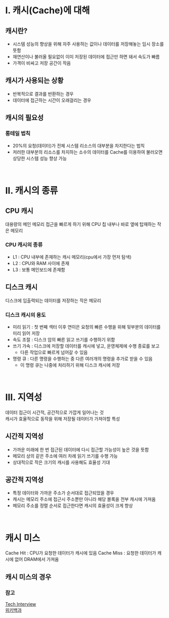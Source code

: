 # Ⅰ. 캐시(Cache)에 대해

## 캐시란?
- 시스템 성능의 향상을 위해 자주 사용하는 값이나 데이터를 저장해놓는 임시 장소를 뜻함
- 재연산이나 불러올 필요없이 이미 저장된 데이터에 접근만 하면 돼서 속도가 빠름
- 가격이 비싸고 저장 공간이 작음

## 캐시가 사용되는 상황
- 반복적으로 결과를 반환하는 경우
- 데이터에 접근하는 시간이 오래걸리는 경우

## 캐시의 필요성

### 롱테일 법칙
- 20%의 요청(데이터)가 전체 시스템 리소스의 대부분을 차지한다는 법칙
- 저러한 대부분의 리소스를 차지하는 소수의 데이터를 Cache를 이용하여 불러오면 상당한 시스템 성능 향상 가능  

<br>

# Ⅱ. 캐시의 종류

## CPU 캐시

대용량의 메인 메모리 접근을 빠르게 하기 위해 CPU 칩 내부나 바로 옆에 탑재하는 작은 메모리

### CPU 캐시의 종류

- L1 : CPU 내부에 존재하는 캐시 메모리(cpu에서 가장 먼저 탐색)
- L2 : CPU와 RAM 사이에 존재
- L3 : 보통 메인보드에 존재함

## 디스크 캐시

디스크에 입출력되는 데이터를 저장하는 작은 메모리

### 디스크 캐시의 용도

- 미리 읽기 : 첫 번째 섹터 이후 연이은 요청의 빠른 수행을 위해 뒷부분의 데이터를 미리 읽어 저장
- 속도 조절 : 디스크 암의 빠른 읽고 쓰기를 수행하기 위함
- 쓰기 가속 : 디스크에 저장할 데이터를 캐시에 넣고, 운영체제에 수행 종료를 보고  
  - 다른 작업으로 빠르게 넘어갈 수 있음
- 명령 큐 : 다른 명령을 수행하는 중 다른 여러개의 명령을 추가로 받을 수 있음
  - 이 명령 큐는 나중에 처리하기 위해 디스크 캐시에 저장  

<br>

# Ⅲ. 지역성

데이터 접근이 시간적, 공간적으로 가깝게 일어나는 것  
캐시가 효율적으로 동작을 위해 저장될 데이터가 가져야할 특성

## 시간적 지역성

- 가까운 미래에 한 번 접근된 데이터에 다시 접근할 가능성이 높은 것을 뜻함
- 메모리 상의 같은 주소에 여러 차례 읽기 쓰기를 수행 가능
- 상대적으로 작은 크기의 캐시를 사용해도 효율성 기대

## 공간적 지역성

- 특정 데이터와 가까운 주소가 순서대로 접근되었을 경우
- 캐시는 메모리 주소에 접근시 주소뿐만 아니라 해당 블록을 전부 캐시에 가져옴
- 메모리 주소를 정렬 순서로 접근한다면 캐시의 효율성이 크게 향상

<br>

# 캐시 미스

Cache Hit : CPU가 요청한 데이터가 캐시에 있음
Cache Miss : 요청한 데이터가 캐시에 없어 DRAM에서 가져옴

## 캐시 미스의 경우



### 참고
[Tech Interview](https://gyoogle.dev/blog/computer-science/computer-architecture/%EC%BA%90%EC%8B%9C%20%EB%A9%94%EB%AA%A8%EB%A6%AC.html)  
[위키백과](https://ko.wikipedia.org/wiki/%EC%BA%90%EC%8B%9C)


